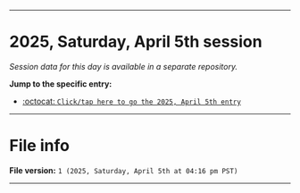 
***

# 2025, Saturday, April 5th session

_Session data for this day is available in a separate repository._

**Jump to the specific entry:**

- [:octocat: `Click/tap here to go the 2025, April 5th entry`](https://github.com/seanpm2001/SeansLifeArchive_Images_TinyTower_Y2025/tree/SeansLifeArchive_Images_TinyTower_Y2025_Main-dev/2025/04_April/05/)

***

# File info

**File version:** `1 (2025, Saturday, April 5th at 04:16 pm PST)`

***
